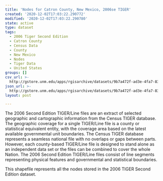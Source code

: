 ```yaml
---
title: 'Nodes for Catron County, New Mexico, 2006se TIGER'
created: '2020-12-02T17:03:22.290772'
modified: '2020-12-02T17:03:22.290780'
state: active
type: dataset
tags:
  - 2006 Tiger Second Edition
  - Catron County
  - Census Data
  - County
  - New Mexico
  - Nodes
  - Tiger Data
  - United States
groups: []
csv_url: >-
  http://gstore.unm.edu/apps/rgisarchive/datasets/9b7a472f-ad3e-4fa7-83c0-1a65329cf54e/tgr2006se_catr_nodes.derived.csv
json_url: >-
  http://gstore.unm.edu/apps/rgisarchive/datasets/9b7a472f-ad3e-4fa7-83c0-1a65329cf54e/tgr2006se_catr_nodes.derived.json
layout: post

---
```

The 2006 Second Edition TIGER/Line files are an extract of selected geographic and cartographic information from the Census TIGER database.  The geographic coverage for a single TIGER/Line file is a county or statistical equivalent entity, with the coverage area based on the latest available governmental unit boundaries. The Census TIGER database represents a seamless national file with no overlaps or gaps between parts.  However, each county-based TIGER/Line file is designed to stand alone as an independent data set or the files can be combined to cover the whole Nation.  The 2006 Second Edition  TIGER/Line files consist of line segments representing physical features and governmental and statistical boundaries.  

This shapefile represents all the nodes stored in the 2006 TIGER Second Edition dataset.
